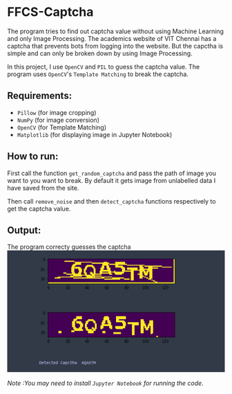 # FFCS-Captcha
The program tries to find out captcha value without using Machine Learning and only Image Processing. The academics website of VIT Chennai has a captcha that prevents bots from logging into the website. But the capctha is simple and can only be broken down by using Image Processing.

In this project, I use `OpenCV` and `PIL` to guess the captcha value. The program uses `OpenCV`'s `Template Matching` to break the captcha.

## Requirements:
- `Pillow` (for image cropping)
- `NumPy` (for image conversion)
- `OpenCV` (for Template Matching)
- `Matplotlib` (for displaying image in Jupyter Notebook)

## How to run:
First call the function `get_random_captcha` and pass the path of image you want to you want to break. By default it gets image from unlabelled data I have saved from the site.

Then call `remove_noise` and then `detect_captcha` functions respectively to get the captcha value.

## Output:

The program correcty guesses the captcha
![Output Captcha](Output_Captcha.png)


_Note :You may need to install `Jupyter Notebook` for running the code._
